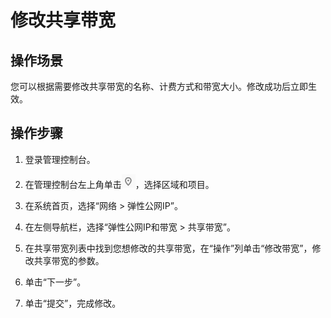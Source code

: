 # 修改共享带宽<a name="bandwidth_0006"></a>

## 操作场景<a name="zh-cn_topic_0118498940_section15598193716333"></a>

您可以根据需要修改共享带宽的名称、计费方式和带宽大小。修改成功后立即生效。

## 操作步骤<a name="zh-cn_topic_0118498940_section67201052194510"></a>

1.  登录管理控制台。

1.  在管理控制台左上角单击![](figures/icon-region.png)，选择区域和项目。
2.  在系统首页，选择“网络 \> 弹性公网IP”。
3.  在左侧导航栏，选择“弹性公网IP和带宽 \> 共享带宽”。
4.  在共享带宽列表中找到您想修改的共享带宽，在“操作”列单击“修改带宽”，修改共享带宽的参数。
5.  单击“下一步”。
6.  单击“提交”，完成修改。


